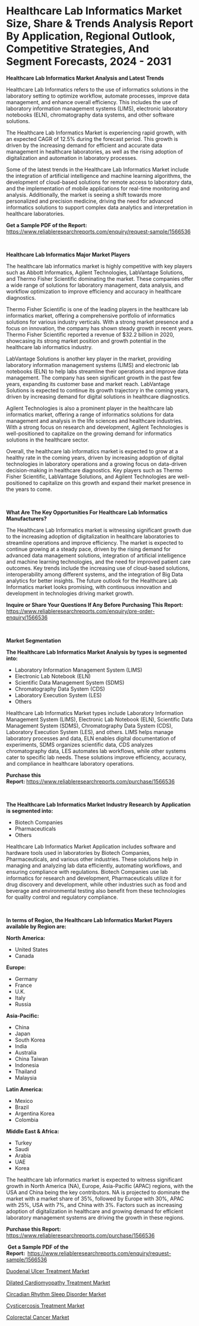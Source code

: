 <p><h1>Healthcare Lab Informatics Market Size, Share & Trends Analysis Report By Application, Regional Outlook, Competitive Strategies, And Segment Forecasts, 2024 - 2031</h1></p><p><strong>Healthcare Lab Informatics Market Analysis and Latest Trends</strong></p>
<p><p>Healthcare Lab Informatics refers to the use of informatics solutions in the laboratory setting to optimize workflow, automate processes, improve data management, and enhance overall efficiency. This includes the use of laboratory information management systems (LIMS), electronic laboratory notebooks (ELN), chromatography data systems, and other software solutions.</p><p>The Healthcare Lab Informatics Market is experiencing rapid growth, with an expected CAGR of 12.5% during the forecast period. This growth is driven by the increasing demand for efficient and accurate data management in healthcare laboratories, as well as the rising adoption of digitalization and automation in laboratory processes.</p><p>Some of the latest trends in the Healthcare Lab Informatics Market include the integration of artificial intelligence and machine learning algorithms, the development of cloud-based solutions for remote access to laboratory data, and the implementation of mobile applications for real-time monitoring and analysis. Additionally, the market is seeing a shift towards more personalized and precision medicine, driving the need for advanced informatics solutions to support complex data analytics and interpretation in healthcare laboratories.</p></p>
<p><strong>Get a Sample PDF of the Report:&nbsp;</strong> <a href="https://www.reliableresearchreports.com/enquiry/request-sample/1566536">https://www.reliableresearchreports.com/enquiry/request-sample/1566536</a></p>
<p>&nbsp;</p>
<p><strong>Healthcare Lab Informatics Major Market Players</strong></p>
<p><p>The healthcare lab informatics market is highly competitive with key players such as Abbott Informatics, Agilent Technologies, LabVantage Solutions, and Thermo Fisher Scientific dominating the market. These companies offer a wide range of solutions for laboratory management, data analysis, and workflow optimization to improve efficiency and accuracy in healthcare diagnostics.</p><p>Thermo Fisher Scientific is one of the leading players in the healthcare lab informatics market, offering a comprehensive portfolio of informatics solutions for various industry verticals. With a strong market presence and a focus on innovation, the company has shown steady growth in recent years. Thermo Fisher Scientific reported a revenue of $32.2 billion in 2020, showcasing its strong market position and growth potential in the healthcare lab informatics industry.</p><p>LabVantage Solutions is another key player in the market, providing laboratory information management systems (LIMS) and electronic lab notebooks (ELN) to help labs streamline their operations and improve data management. The company has seen significant growth in the past few years, expanding its customer base and market reach. LabVantage Solutions is expected to continue its growth trajectory in the coming years, driven by increasing demand for digital solutions in healthcare diagnostics.</p><p>Agilent Technologies is also a prominent player in the healthcare lab informatics market, offering a range of informatics solutions for data management and analysis in the life sciences and healthcare industries. With a strong focus on research and development, Agilent Technologies is well-positioned to capitalize on the growing demand for informatics solutions in the healthcare sector.</p><p>Overall, the healthcare lab informatics market is expected to grow at a healthy rate in the coming years, driven by increasing adoption of digital technologies in laboratory operations and a growing focus on data-driven decision-making in healthcare diagnostics. Key players such as Thermo Fisher Scientific, LabVantage Solutions, and Agilent Technologies are well-positioned to capitalize on this growth and expand their market presence in the years to come.</p></p>
<p>&nbsp;</p>
<p><strong>What Are The Key Opportunities For Healthcare Lab Informatics Manufacturers?</strong></p>
<p><p>The Healthcare Lab Informatics market is witnessing significant growth due to the increasing adoption of digitalization in healthcare laboratories to streamline operations and improve efficiency. The market is expected to continue growing at a steady pace, driven by the rising demand for advanced data management solutions, integration of artificial intelligence and machine learning technologies, and the need for improved patient care outcomes. Key trends include the increasing use of cloud-based solutions, interoperability among different systems, and the integration of Big Data analytics for better insights. The future outlook for the Healthcare Lab Informatics market looks promising, with continuous innovation and development in technologies driving market growth.</p></p>
<p><strong>Inquire or Share Your Questions If Any Before Purchasing This Report:</strong> <a href="https://www.reliableresearchreports.com/enquiry/pre-order-enquiry/1566536">https://www.reliableresearchreports.com/enquiry/pre-order-enquiry/1566536</a></p>
<p>&nbsp;</p>
<p><strong>Market Segmentation</strong></p>
<p><strong>The Healthcare Lab Informatics Market Analysis by types is segmented into:</strong></p>
<p><ul><li>Laboratory Information Management System (LIMS)</li><li>Electronic Lab Notebook (ELN)</li><li>Scientific Data Management System (SDMS)</li><li>Chromatography Data System (CDS)</li><li>Laboratory Execution System (LES)</li><li>Others</li></ul></p>
<p><p>Healthcare Lab Informatics Market types include Laboratory Information Management System (LIMS), Electronic Lab Notebook (ELN), Scientific Data Management System (SDMS), Chromatography Data System (CDS), Laboratory Execution System (LES), and others. LIMS helps manage laboratory processes and data, ELN enables digital documentation of experiments, SDMS organizes scientific data, CDS analyzes chromatography data, LES automates lab workflows, while other systems cater to specific lab needs. These solutions improve efficiency, accuracy, and compliance in healthcare laboratory operations.</p></p>
<p><strong>Purchase this Report:&nbsp;</strong><a href="https://www.reliableresearchreports.com/purchase/1566536">https://www.reliableresearchreports.com/purchase/1566536</a></p>
<p>&nbsp;</p>
<p><strong>The Healthcare Lab Informatics Market Industry Research by Application is segmented into:</strong></p>
<p><ul><li>Biotech Companies</li><li>Pharmaceuticals</li><li>Others</li></ul></p>
<p><p>Healthcare Lab Informatics Market Application includes software and hardware tools used in laboratories by Biotech Companies, Pharmaceuticals, and various other industries. These solutions help in managing and analyzing lab data efficiently, automating workflows, and ensuring compliance with regulations. Biotech Companies use lab informatics for research and development, Pharmaceuticals utilize it for drug discovery and development, while other industries such as food and beverage and environmental testing also benefit from these technologies for quality control and regulatory compliance.</p></p>
<p>&nbsp;</p>
<p><strong>In terms of Region, the Healthcare Lab Informatics Market Players available by Region are:</strong></p>
<p>
    <p> <strong> North America: </strong>
        <ul>
            <li>United States</li>
            <li>Canada</li>
        </ul>
        </p> 
    <p> <strong> Europe: </strong>
        <ul>
            <li>Germany</li>
            <li>France</li>
            <li>U.K.</li>
            <li>Italy</li>
            <li>Russia</li>
        </ul>
        </p> 
    <p> <strong> Asia-Pacific: </strong>
        <ul>
            <li>China</li>
            <li>Japan</li>
            <li>South Korea</li>
            <li>India</li>
            <li>Australia</li>
            <li>China Taiwan</li>
            <li>Indonesia</li>
            <li>Thailand</li>
            <li>Malaysia</li>
        </ul>
        </p> 
    <p> <strong> Latin America: </strong>
        <ul>
            <li>Mexico</li>
            <li>Brazil</li>
            <li>Argentina Korea</li>
            <li>Colombia</li>
        </ul>
        </p> 
    <p> <strong> Middle East & Africa: </strong>
        <ul>
            <li>Turkey</li>
            <li>Saudi</li>
            <li>Arabia</li>
            <li>UAE</li>
            <li>Korea</li>
        </ul>
    </p>
    </p>
<p><p>The healthcare lab informatics market is expected to witness significant growth in North America (NA), Europe, Asia-Pacific (APAC) regions, with the USA and China being the key contributors. NA is projected to dominate the market with a market share of 35%, followed by Europe with 30%, APAC with 25%, USA with 7%, and China with 3%. Factors such as increasing adoption of digitalization in healthcare and growing demand for efficient laboratory management systems are driving the growth in these regions.</p></p>
<p><strong>Purchase this Report: </strong><a href="https://www.reliableresearchreports.com/purchase/1566536">https://www.reliableresearchreports.com/purchase/1566536</a></p>
<p>&nbsp;<strong>Get a Sample PDF of the Report:&nbsp;&nbsp;</strong><a href="https://www.reliableresearchreports.com/enquiry/request-sample/1566536">https://www.reliableresearchreports.com/enquiry/request-sample/1566536</a></p>
<p><strong></strong></p>
<p><p><a href="https://medium.com/@fionabuckland777/duodenal-ulcer-treatment-market-furnishes-information-on-market-share-market-trends-and-market-83ddc04a659b">Duodenal Ulcer Treatment Market</a></p><p><a href="https://medium.com/@fionabuckland777/dilated-cardiomyopathy-treatment-market-analysis-its-cagr-market-segmentation-and-global-industry-7dd406ec5f29">Dilated Cardiomyopathy Treatment Market</a></p><p><a href="https://medium.com/@fionabuckland777/circadian-rhythm-sleep-disorder-market-the-key-to-successful-business-strategy-forecast-till-2031-d3b9b30eeb20">Circadian Rhythm Sleep Disorder Market</a></p><p><a href="https://medium.com/@fionabuckland777/cysticercosis-treatment-nbsp-market-focuses-on-market-share-size-and-projected-forecast-till-2031-0d983c22936e">Cysticercosis Treatment Market</a></p><p><a href="https://medium.com/@fionabuckland777/colorectal-cancer-market-insights-into-market-cagr-market-trends-and-growth-strategies-767c5edf52d4">Colorectal Cancer Market</a></p></p>